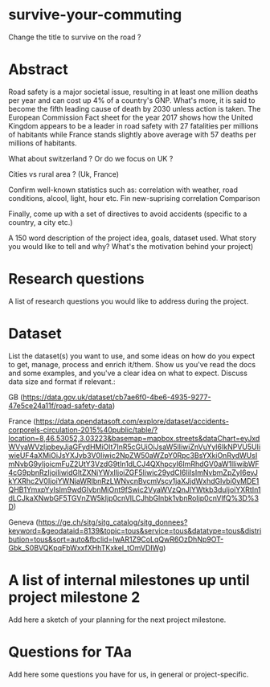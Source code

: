 # survive-your-commuting
Change the title to survive on the road ?

# Abstract

Road safety is a major societal issue, resulting in at least one million deaths per year and can cost up 4% of a country's GNP. What's more, it is said to become the fifth leading cause of death by 2030 unless action is taken. The European Commission Fact sheet for the year 2017  shows how the United Kingdom appears to be a leader in road safety with 27 fatalities per millions of habitants while France stands slightly above average with 57 deaths per millions of habitants.

What about switzerland ? Or do we focus on UK ?

Cities vs rural area ? (Uk, France)

Confirm well-known statistics such as: correlation with weather, road conditions, alcool, light, hour etc.
Fin new-suprising correlation 
Comparison

Finally, come up with a set of directives to avoid accidents (specific to a country, a city etc.)

A 150 word description of the project idea, goals, dataset used. What story you would like to tell and why? What's the motivation behind your project)

# Research questions
A list of research questions you would like to address during the project. 

# Dataset
List the dataset(s) you want to use, and some ideas on how do you expect to get, manage, process and enrich it/them. Show us you've read the docs and some examples, and you've a clear idea on what to expect. Discuss data size and format if relevant.: 

GB (https://data.gov.uk/dataset/cb7ae6f0-4be6-4935-9277-47e5ce24a11f/road-safety-data)

France (https://data.opendatasoft.com/explore/dataset/accidents-corporels-circulation-2015%40public/table/?location=8,46.53052,3.03223&basemap=mapbox.streets&dataChart=eyJxdWVyaWVzIjpbeyJjaGFydHMiOlt7InR5cGUiOiJsaW5lIiwiZnVuYyI6IkNPVU5UIiwieUF4aXMiOiJsYXJyb3V0Iiwic2NpZW50aWZpY0Rpc3BsYXkiOnRydWUsImNvbG9yIjoicmFuZ2UtY3VzdG9tIn1dLCJ4QXhpcyI6ImRhdGV0aW1lIiwibWF4cG9pbnRzIjoiIiwidGltZXNjYWxlIjoiZGF5Iiwic29ydCI6IiIsImNvbmZpZyI6eyJkYXRhc2V0IjoiYWNjaWRlbnRzLWNvcnBvcmVscy1jaXJjdWxhdGlvbi0yMDE1QHB1YmxpYyIsIm9wdGlvbnMiOnt9fSwic2VyaWVzQnJlYWtkb3duIjoiYXRtIn1dLCJkaXNwbGF5TGVnZW5kIjp0cnVlLCJhbGlnbk1vbnRoIjp0cnVlfQ%3D%3D)

Geneva (https://ge.ch/sitg/sitg_catalog/sitg_donnees?keyword=&geodataid=8139&topic=tous&service=tous&datatype=tous&distribution=tous&sort=auto&fbclid=IwAR1Z9CoLqQwR6OzDhNp9OT-Gbk_S0BVQKpqFbWxxfXHhTKxkeI_tOmVDIWg)


# A list of internal milestones up until project milestone 2
Add here a sketch of your planning for the next project milestone.

# Questions for TAa
Add here some questions you have for us, in general or project-specific.
